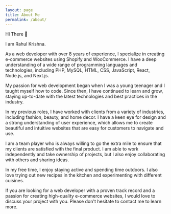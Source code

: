 ```yaml
---
layout: page
title: About Me
permalink: /about/
---
```


Hi There 👋

I am Rahul Krishna.

As a web developer with over 8 years of experience, I specialize in creating e-commerce websites using Shopify and WooCommerce. I have a deep understanding of a wide range of programming languages and technologies, including PHP, MySQL, HTML, CSS, JavaScript, React, Node.js, and Next.js.

My passion for web development began when I was a young teenager and I taught myself how to code. Since then, I have continued to learn and grow, staying up-to-date with the latest technologies and best practices in the industry.

In my previous roles, I have worked with clients from a variety of industries, including fashion, beauty, and home decor. I have a keen eye for design and a strong understanding of user experience, which allows me to create beautiful and intuitive websites that are easy for customers to navigate and use.

I am a team player who is always willing to go the extra mile to ensure that my clients are satisfied with the final product. I am able to work independently and take ownership of projects, but I also enjoy collaborating with others and sharing ideas.

In my free time, I enjoy staying active and spending time outdoors. I also love trying out new recipes in the kitchen and experimenting with different cuisines.

If you are looking for a web developer with a proven track record and a passion for creating high-quality e-commerce websites, I would love to discuss your project with you. Please don't hesitate to contact me to learn more.
